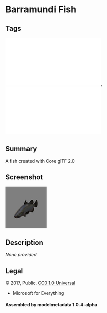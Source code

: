 # Barramundi Fish

## Tags

![core](../../Models-core.md), ![testing](../../Models-testing.md)

## Summary

A fish created with Core glTF 2.0

## Screenshot

![screenshot](screenshot/screenshot.jpg)

## Description

_None provided._

## Legal

&copy; 2017, Public. [CC0 1.0 Universal](https://creativecommons.org/publicdomain/zero/1.0/legalcode)

 - Microsoft for Everything

#### Assembled by modelmetadata 1.0.4-alpha